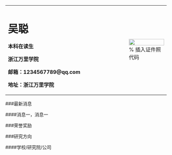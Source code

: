 <table border="0">
  <tr>
    <td width="75%">
      <h1>吴聪</h1>
      <p><b>本科在读生</b></p>
      <p><b>浙江万里学院</b></p>
      <p><b>邮箱：1234567789@qq.com</b></p>
      <p><b>地址：浙江万里学院</b></p>
    </td>
    <td width="25%">
      <img src="/zhengjianzhao.jpg" width="100%">      % 插入证件照代码
    </td>
  </tr>
</table>
###最新消息

####消息一，消息一

###荣誉奖励

###研究方向

####学校/研究院/公司
